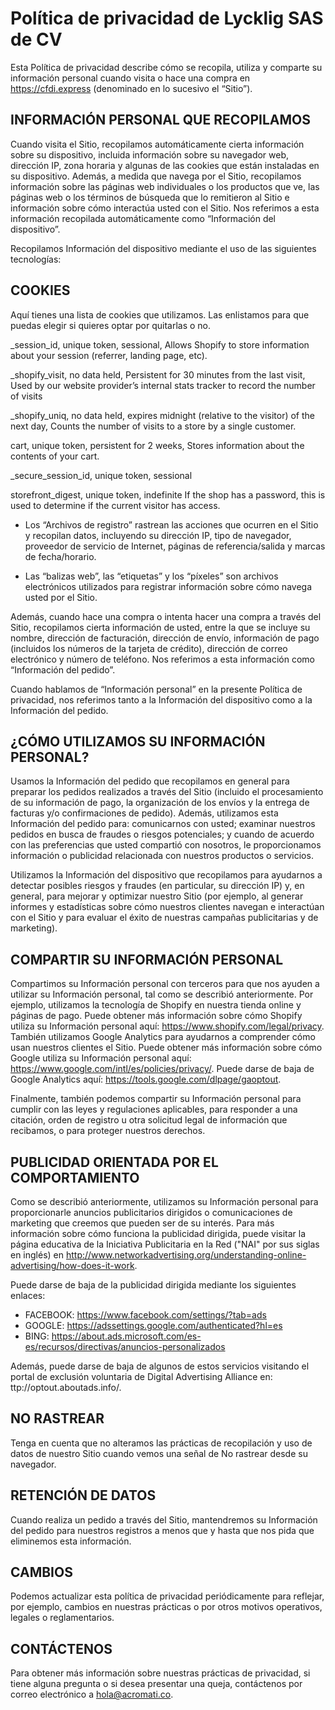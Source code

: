 # Política de privacidad de Lycklig SAS de CV

Esta Política de privacidad describe cómo se recopila, utiliza y comparte su información personal cuando visita o hace una compra en <https://cfdi.express> (denominado en lo sucesivo el “Sitio”).

## INFORMACIÓN PERSONAL QUE RECOPILAMOS

Cuando visita el Sitio, recopilamos automáticamente cierta información sobre su dispositivo, incluida información sobre su navegador web, dirección IP, zona horaria y algunas de las cookies que están instaladas en su dispositivo. Además, a medida que navega por el Sitio, recopilamos información sobre las páginas web individuales o los productos que ve, las páginas web o los términos de búsqueda que lo remitieron al Sitio e información sobre cómo interactúa usted con el Sitio. Nos referimos a esta información recopilada automáticamente como “Información del dispositivo”.

Recopilamos Información del dispositivo mediante el uso de las siguientes tecnologías:

## COOKIES

Aquí tienes una lista de cookies que utilizamos. Las enlistamos para que puedas elegir si quieres optar por quitarlas o no.

_session_id, unique token, sessional, Allows Shopify to store information about your session (referrer, landing page, etc).

_shopify_visit, no data held, Persistent for 30 minutes from the last visit, Used by our website provider’s internal stats tracker to record the number of visits

_shopify_uniq, no data held, expires midnight (relative to the visitor) of the next day, Counts the number of visits to a store by a single customer.

cart, unique token, persistent for 2 weeks, Stores information about the contents of your cart.

_secure_session_id, unique token, sessional

storefront_digest, unique token, indefinite If the shop has a password, this is used to determine if the current visitor has access.

- Los “Archivos de registro” rastrean las acciones que ocurren en el Sitio y recopilan datos, incluyendo su dirección IP, tipo de navegador, proveedor de servicio de Internet, páginas de referencia/salida y marcas de fecha/horario.

- Las “balizas web”, las “etiquetas” y los “píxeles” son archivos electrónicos utilizados para registrar información sobre cómo navega usted por el Sitio.

Además, cuando hace una compra o intenta hacer una compra a través del Sitio, recopilamos cierta información de usted, entre la que se incluye su nombre, dirección de facturación, dirección de envío, información de pago (incluidos los números de la tarjeta de crédito), dirección de correo electrónico y número de teléfono.  Nos referimos a esta información como “Información del pedido”.

Cuando hablamos de “Información personal” en la presente Política de privacidad, nos referimos tanto a la Información del dispositivo como a la Información del pedido.

## ¿CÓMO UTILIZAMOS SU INFORMACIÓN PERSONAL?

Usamos la Información del pedido que recopilamos en general para preparar los pedidos realizados a través del Sitio (incluido el procesamiento de su información de pago, la organización de los envíos y la entrega de facturas y/o confirmaciones de pedido).  Además, utilizamos esta Información del pedido para: comunicarnos con usted;
examinar nuestros pedidos en busca de fraudes o riesgos potenciales; y cuando de acuerdo con las preferencias que usted compartió con nosotros, le proporcionamos información o publicidad relacionada con nuestros productos o servicios.

Utilizamos la Información del dispositivo que recopilamos para ayudarnos a detectar posibles riesgos y fraudes (en particular, su dirección IP) y, en general, para mejorar y optimizar nuestro Sitio (por ejemplo, al generar informes y estadísticas sobre cómo nuestros clientes navegan e interactúan con el Sitio y para evaluar el éxito de nuestras campañas publicitarias y de marketing).

## COMPARTIR SU INFORMACIÓN PERSONAL

Compartimos su Información personal con terceros para que nos ayuden a utilizar su Información personal, tal como se describió anteriormente.  Por ejemplo, utilizamos la tecnología de Shopify en nuestra tienda online y páginas de pago. Puede obtener más información sobre cómo Shopify utiliza su Información personal aquí: <https://www.shopify.com/legal/privacy>. También utilizamos Google Analytics para ayudarnos a comprender cómo usan nuestros clientes el Sitio. Puede obtener más información sobre cómo Google utiliza su Información personal aquí: <https://www.google.com/intl/es/policies/privacy/>. Puede darse de baja de Google Analytics aquí: <https://tools.google.com/dlpage/gaoptout>.

Finalmente, también podemos compartir su Información personal para cumplir con las leyes y regulaciones aplicables, para responder a una citación, orden de registro u otra solicitud legal de información que recibamos, o para proteger nuestros derechos.

## PUBLICIDAD ORIENTADA POR EL COMPORTAMIENTO

Como se describió anteriormente, utilizamos su Información personal para proporcionarle anuncios publicitarios dirigidos o comunicaciones de marketing que creemos que pueden ser de su interés.  Para más información sobre cómo funciona la publicidad dirigida, puede visitar la página educativa de la Iniciativa Publicitaria en la Red ("NAI" por sus siglas en inglés) en <http://www.networkadvertising.org/understanding-online-advertising/how-does-it-work>.

Puede darse de baja de la publicidad dirigida mediante los siguientes enlaces:

- FACEBOOK: <https://www.facebook.com/settings/?tab=ads>
- GOOGLE: <https://adssettings.google.com/authenticated?hl=es>
- BING: <https://about.ads.microsoft.com/es-es/recursos/directivas/anuncios-personalizados>

Además, puede darse de baja de algunos de estos servicios visitando el portal de exclusión voluntaria de Digital Advertising Alliance en: ttp://optout.aboutads.info/.

## NO RASTREAR

Tenga en cuenta que no alteramos las prácticas de recopilación y uso de datos de nuestro Sitio cuando vemos una señal de No rastrear desde su navegador.

## RETENCIÓN DE DATOS

Cuando realiza un pedido a través del Sitio, mantendremos su Información del pedido para nuestros registros a menos que y hasta que nos pida que eliminemos esta información.

## CAMBIOS

Podemos actualizar esta política de privacidad periódicamente para reflejar, por ejemplo, cambios en nuestras prácticas o por otros motivos operativos, legales o reglamentarios.

## CONTÁCTENOS

Para obtener más información sobre nuestras prácticas de privacidad, si tiene alguna pregunta o si desea presentar una queja, contáctenos por correo electrónico a <hola@acromati.co>.
